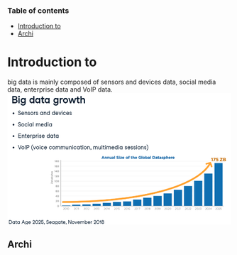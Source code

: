 ### Table of contents

- [Introduction to](#introduction-to)
 - [Archi](#archi)



# Introduction to

big data is mainly composed of sensors and devices data, social media data, enterprise data and VoIP data.
![big data growth](images/01_01.png)

## Archi
